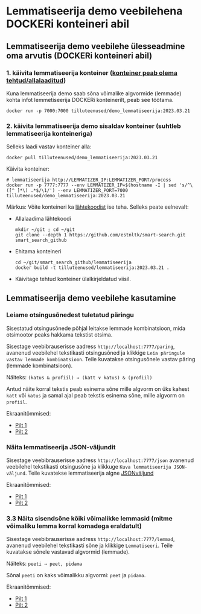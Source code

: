 # Lemmatiseerija demo veebilehena DOCKERi konteineri abil

## Lemmatiseerija demo veebilehe ülesseadmine oma arvutis (DOCKERi konteineri abil)

### 1. käivita lemmatiseerija konteiner ([konteiner peab olema tehtud/allalaaditud](https://github.com/estnltk/smart-search/blob/main/lemmatiseerija/README.md))

Kuna lemmatiseerija demo saab sõna võimalike algvormide (lemmade) kohta infot lemmetiseerija DOCKERi konteinerilt, peab see töötama.

```cmdline
docker run -p 7000:7000 tilluteenused/demo_lemmatiseerija:2023.03.21
```

### 2. käivita lemmatiseerija demo sisaldav konteiner (suhtleb lemmatiseerija konteineriga)

Selleks laadi vastav konteiner alla:
  
```cmdline
docker pull tilluteenused/demo_lemmatiseerija:2023.03.21
```

Käivita konteiner:

```cmdline
# lemmatiseerija http://LEMMATIZER_IP:LEMMATIZER_PORT/process
docker run -p 7777:7777 --env LEMMATIZER_IP=$(hostname -I | sed 's/^\([^ ]*\) .*$/\1/') --env LEMMATIZER_PORT=7000 tilluteenused/demo_lemmatiseerija:2023.03.21
```

Märkus: Võite konteineri ka [lähtekoodist](https://github.com/estnltk/smart-search/tree/main/demo_lemmatiseerija) ise teha. Selleks peate eelnevalt:

* Allalaadima lähtekoodi

  ```commandline
  mkdir ~/git ; cd ~/git 
  git clone --depth 1 https://github.com/estnltk/smart-search.git smart_search_github
  ```

* Ehitama konteineri

  ```commandline
  cd ~/git/smart_search_github/lemmatiseerija
  docker build -t tilluteenused/lemmatiseerija:2023.03.21 .
  ```

* Käivitage tehtud konteiner ülalkirjeldatud viisil.

## Lemmatiseerija demo veebilehe kasutamine

### Leiame otsingusõnedest tuletatud päringu

Sisestatud otsingusõnede põhjal leitakse lemmade kombinatsioon, mida otsimootor peaks
hakkama tekstist otsima.

Sisestage veebibrauserisse aadress
```http://localhost:7777/paring```, avanenud veebilehel tekstikasti otsingusõned ja klikkige ```Leia päringule vastav lemmade kombinatsioon```.
Teile kuvatakse otsingusõnele vastav päring (lemmade kombinatsioon).

Näiteks:
```(katus & profiil) ⇒ (katt ∨ katus) & (profiil)```

Antud näite korral tekstis peab esinema sõne mille algvorm on üks kahest ```katt``` või ```katus``` ja samal ajal peab tekstis esinema sõne, mille algvorm on ```profiil```.

Ekraanitõmmised:

* [Pilt 1](https://github.com/estnltk/smart-search/blob/main/demo_lemmatiseerija/Ekraanipilt_demo_lemmatiseerija_paring1.png)
* [Pilt 2](https://github.com/estnltk/smart-search/blob/main/demo_lemmatiseerija/Ekraanipilt_demo_lemmatiseerija_paring2.png)

### Näita lemmatiseerija JSON-väljundit

Sisestage veebibrauserisse aadress
```http://localhost:7777/json``` avanenud veebilehel tekstikasti otsingusõne
ja klikkuge ```Kuva lemmatiseerija JSON-väljund```.
Teile kuvatekse lemmatiseerija algne [JSONväljund](https://github.com/estnltk/smart-search/blob/main/lemmatiseerija/README-CLOUD.md)

Ekraanitõmmised:

* [Pilt 1](https://github.com/estnltk/smart-search/blob/main/demo_lemmatiseerija/Ekraanipilt_demo_lemmatiseerija_json1.png)
* [Pilt 2](https://github.com/estnltk/smart-search/blob/main/demo_lemmatiseerija/Ekraanipilt_demo_lemmatiseerija_json2.png)

### 3.3 Näita sisendsõne kõiki võimalikke lemmasid (mitme võimaliku lemma korral komadega eraldatult)

Sisestage veebibrauserisse aadress
```http://localhost:7777/lemmad```, avanenud veebilehel tekstikasti sõne ja klikkige ```Lemmatiseeri```.
Teile kuvatakse sõnele vastavad algvormid (lemmade).

Näiteks: ```peeti ⇒ peet, pidama```

Sõnal ```peeti``` on kaks võimalikku algvormi: ```peet``` ja ```pidama```.

Ekraanitõmmised:

* [Pilt 1](https://github.com/estnltk/smart-search/blob/main/demo_lemmatiseerija/Ekraanipilt_demo_lemmatiseerija_lemmad1.png)
* [Pilt 2](https://github.com/estnltk/smart-search/blob/main/demo_lemmatiseerija/Ekraanipilt_demo_lemmatiseerija_lemmad2.png)
